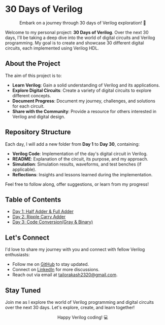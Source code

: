 # 30 Days of Verilog

<p align="center">
  Embark on a journey through 30 days of Verilog exploration! 🌟
</p>

Welcome to my personal project: **30 Days of Verilog**. Over the next 30 days, I'll be taking a deep dive into the world of digital circuits and Verilog programming. My goal is to create and showcase 30 different digital circuits, each implemented using Verilog HDL.

## About the Project

The aim of this project is to:

- **Learn Verilog**: Gain a solid understanding of Verilog and its applications.
- **Explore Digital Circuits**: Create a variety of digital circuits to explore different concepts.
- **Document Progress**: Document my journey, challenges, and solutions for each circuit.
- **Share with the Community**: Provide a resource for others interested in Verilog and digital design.

## Repository Structure

Each day, I will add a new folder from **Day 1** to **Day 30**, containing:

- **Verilog Code**: Implementation of the day's digital circuit in Verilog.
- **README**: Explanation of the circuit, its purpose, and my approach.
- **Simulation**: Simulation results, waveforms, and test benches (if applicable).
- **Reflections**: Insights and lessons learned during the implementation.

Feel free to follow along, offer suggestions, or learn from my progress!

## Table of Contents

- [Day 1: Half Adder & Full Adder](./Day1)
- [Day 2: Ripple Carry Adder](./Day2)
- [Day 3: Code Conversion(Gray & Binary)](./Day3)

## Let's Connect

I'd love to share my journey with you and connect with fellow Verilog enthusiasts:

- Follow me on [GitHub](https://github.com/akashtailor-exe) to stay updated.
- Connect on [LinkedIn](https://www.linkedin.com/in/akash-tailor) for more discussions.
- Reach out via email at [tailorakash2320@gmail.com](mailto:tailorakash2320@gmail.com).

## Stay Tuned

Join me as I explore the world of Verilog programming and digital circuits over the next 30 days. Let's explore, create, and learn together!

<p align="center">
  Happy Verilog coding! 💻
</p>
